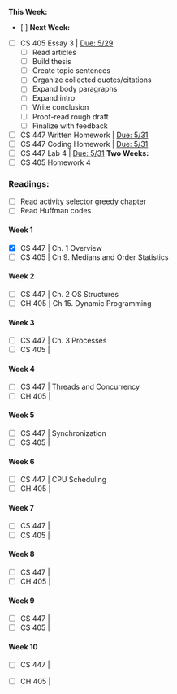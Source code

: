 __This Week:__
- [ ] 
__Next Week:__ 
- [ ] CS 405 Essay 3 | <u>Due: 5/29</u>
	- [ ] Read articles
	- [ ] Build thesis
	- [ ] Create topic sentences
	- [ ] Organize collected quotes/citations
	- [ ] Expand body paragraphs
	- [ ] Expand intro
	- [ ] Write conclusion
	- [ ] Proof-read rough draft
	- [ ] Finalize with feedback
- [ ] CS 447 Written Homework | <u>Due: 5/31</u>
- [ ] CS 447 Coding Homework | <u>Due: 5/31</u>
- [ ] CS 447 Lab 4 | <u>Due: 5/31</u>
__Two Weeks:__
- [ ] CS 405 Homework 4
### Readings:
- [ ] Read activity selector greedy chapter
- [ ] Read Huffman codes
#### Week 1
- [X] CS 447 | Ch. 1 Overview
- [ ] CS 405 | Ch 9. Medians and Order Statistics
#### Week 2
- [ ] CS 447 | Ch. 2 OS Structures
- [ ] CH 405 | Ch 15. Dynamic Programming
#### Week 3
- [ ] CS 447 | Ch. 3 Processes
- [ ] CS 405 | 
#### Week 4
- [ ] CS 447 | Threads and Concurrency
- [ ] CH 405 | 
#### Week 5
- [ ] CS 447 | Synchronization
- [ ] CS 405 | 
#### Week 6
- [ ] CS 447 | CPU Scheduling
- [ ] CH 405 | 
#### Week 7
- [ ] CS 447 | 
- [ ] CS 405 | 
#### Week 8
- [ ] CS 447 | 
- [ ] CH 405 | 
#### Week 9
- [ ] CS 447 | 
- [ ] CS 405 | 
#### Week 10
- [ ] CS 447 | 
- [ ] CH 405 | 


